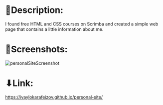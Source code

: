 # 📑Description:

I found free HTML and CSS courses on Scrimba and created a simple web page that contains a little information about me.

# 🌆Screenshots:
 
 ![personalSiteScreenshot](https://user-images.githubusercontent.com/106147027/180196188-1df0c2d1-1a8d-42d8-b68f-8b4d9dd6fcf7.png)

# ⬇Link:

https://ivaylokarafeizov.github.io/personal-site/
